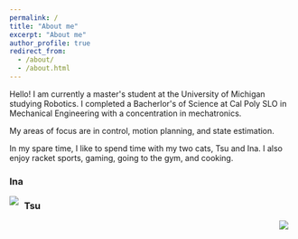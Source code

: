 ```yaml
---
permalink: /
title: "About me"
excerpt: "About me"
author_profile: true
redirect_from: 
  - /about/
  - /about.html
---
```


Hello! I am currently a master's student at the University of Michigan studying Robotics. I completed a Bacherlor's of Science at Cal Poly SLO in Mechanical Engineering with a concentration in mechatronics.

My areas of focus are in control, motion planning, and state estimation.

In my spare time, I like to spend time with my two cats, Tsu and Ina. I also enjoy racket sports, gaming, going to the gym, and cooking.

### Ina
<img src="/images/Ina.png"
     style="float: left; margin-right: 10px;" />

### Tsu
<img src="/images/Tsu.png"
     style="float: right; margin-right: 10px;" />